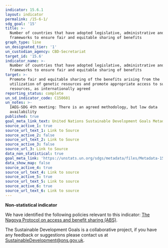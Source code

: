 ```yaml
---
indicator: 15.6.1
layout: indicator
permalink: /15-6-1/
sdg_goal: '15'
title: >-
  Number of countries that have adopted legislative, administrative and policy
  frameworks to ensure fair and equitable sharing of benefits
graph_type: line
un_designated_tier: '1'
un_custodian_agency: CBD-Secretariat
target_id: '15.6'
indicator_name: >-
  Number of countries that have adopted legislative, administrative and policy
  frameworks to ensure fair and equitable sharing of benefits
target: >-
  Promote fair and equitable sharing of the benefits arising from the
  utilization of genetic resources and promote appropriate access to such
  resources, as internationally agreed
reporting_status: complete
un_sd_indicator_code: C150601
un_notes: >-
  IAEG-SDG 4th meeting: There is an agreed methodology, but low data
  availability
published: true
goal_meta_link_text: United Nations Sustainable Development Goals Metadata (pdf 456kB)
source_active_1: true
source_url_text_1: Link to Source
source_active_2: false
source_url_text_2: Link to Source
source_active_3: false
source_url_3: Link to Source
data_non_statistical: true
goal_meta_link: 'https://unstats.un.org/sdgs/metadata/files/Metadata-15-06-01.pdf'
data_show_map: false
source_active_4: true
source_url_text_4: Link to source
source_active_5: true
source_url_text_5: Link to source
source_active_6: true
source_url_text_6: Link to source
---
```

**Non-statistical indicator**

We have identified the following policies relevant to this indicator: [The Nagoya Protocol on access and benefit sharing (ABS)](https://www.gov.uk/guidance/abs).

The Sustainable Development Goals is a collaborative project, if you have any feedback or suggestions please contact us at <SustainableDevelopment@ons.gov.uk>.
